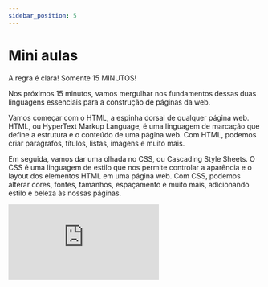 ```yaml
---
sidebar_position: 5
---
```


# Mini aulas

A regra é clara! Somente 15 MINUTOS!

Nos próximos 15 minutos, vamos mergulhar nos fundamentos dessas duas linguagens essenciais para a construção de páginas da web.

Vamos começar com o HTML, a espinha dorsal de qualquer página web. HTML, ou HyperText Markup Language, é uma linguagem de marcação que define a estrutura e o conteúdo de uma página web. Com HTML, podemos criar parágrafos, títulos, listas, imagens e muito mais.

Em seguida, vamos dar uma olhada no CSS, ou Cascading Style Sheets. O CSS é uma linguagem de estilo que nos permite controlar a aparência e o layout dos elementos HTML em uma página web. Com CSS, podemos alterar cores, fontes, tamanhos, espaçamento e muito mais, adicionando estilo e beleza às nossas páginas.

<iframe src="https://www.youtube.com/embed/videoseries?si=YD_m-64tfPhiTLil&amp;list=PLI8zu4XrMjAycZUONwoJIhYy8NobXxsrC" title="YouTube video player" frameborder="0" allow="accelerometer; autoplay; clipboard-write; encrypted-media; gyroscope; picture-in-picture; web-share" referrerpolicy="strict-origin-when-cross-origin" allowfullscreen></iframe>
